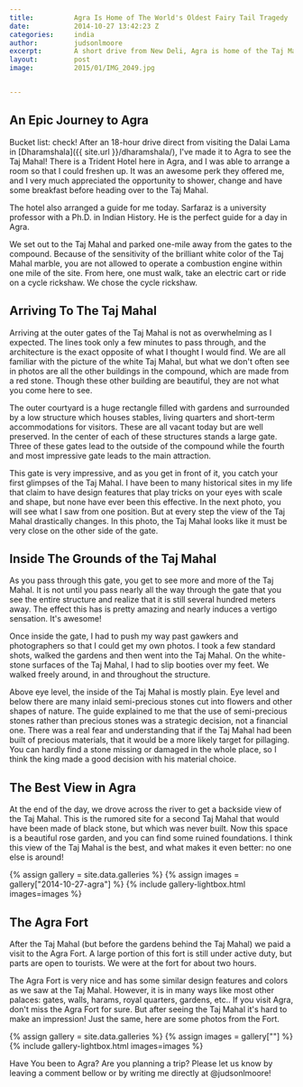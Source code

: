 ```yaml
---
title:			Agra Is Home of The World's Oldest Fairy Tail Tragedy
date:			2014-10-27 13:42:23 Z
categories:		india
author:			judsonlmoore
excerpt:		A short drive from New Deli, Agra is home of the Taj Mahal, the tomb which has stood as the world's greatest testament of love and loss.
layout:			post
image:			2015/01/IMG_2049.jpg


---
```


## An Epic Journey to Agra

Bucket list: check! After an 18-hour drive direct from visiting the Dalai Lama in [Dharamshala]({{ site.url }}/dharamshala/), I've made it to Agra to see the Taj Mahal! There is a Trident Hotel here in Agra, and I was able to arrange a room so that I could freshen up. It was an awesome perk they offered me, and I very much appreciated the opportunity to shower, change and have some breakfast before heading over to the Taj Mahal.

The hotel also arranged a guide for me today. Sarfaraz is a university professor with a Ph.D. in Indian History. He is the perfect guide for a day in Agra.

We set out to the Taj Mahal and parked one-mile away from the gates to the compound. Because of the sensitivity of the brilliant white color of the Taj Mahal marble, you are not allowed to operate a combustion engine within one mile of the site. From here, one must walk, take an electric cart or ride on a cycle rickshaw. We chose the cycle rickshaw.

## Arriving To The Taj Mahal

Arriving at the outer gates of the Taj Mahal is not as overwhelming as I expected. The lines took only a few minutes to pass through, and the architecture is the exact opposite of what I thought I would find. We are all familiar with the picture of the white Taj Mahal, but what we don't often see in photos are all the other buildings in the compound, which are made from a red stone. Though these other building are beautiful, they are not what you come here to see.

The outer courtyard is a huge rectangle filled with gardens and surrounded by a low structure which houses stables, living quarters and short-term accommodations for visitors. These are all vacant today but are well preserved. In the center of each of these structures stands a large gate. Three of these gates lead to the outside of the compound while the fourth and most impressive gate leads to the main attraction.

This gate is very impressive, and as you get in front of it, you catch your first glimpses of the Taj Mahal. I have been to many historical sites in my life that claim to have design features that play tricks on your eyes with scale and shape, but none have ever been this effective. In the next photo, you will see what I saw from one position. But at every step the view of the Taj Mahal drastically changes. In this photo, the Taj Mahal looks like it must be very close on the other side of the gate.

## Inside The Grounds of the Taj Mahal

As you pass through this gate, you get to see more and more of the Taj Mahal. It is not until you pass nearly all the way through the gate that you see the entire structure and realize that it is still several hundred meters away. The effect this has is pretty amazing and nearly induces a vertigo sensation. It's awesome!

Once inside the gate, I had to push my way past gawkers and photographers so that I could get my own photos. I took a few standard shots, walked the gardens and then went into the Taj Mahal. On the white-stone surfaces of the Taj Mahal, I had to slip booties over my feet. We walked freely around, in and throughout the structure.

Above eye level, the inside of the Taj Mahal is mostly plain. Eye level and below there are many inlaid semi-precious stones cut into flowers and other shapes of nature. The guide explained to me that the use of semi-precious stones rather than precious stones was a strategic decision, not a financial one. There was a real fear and understanding that if the Taj Mahal had been built of precious materials, that it would be a more likely target for pillaging. You can hardly find a stone missing or damaged in the whole place, so I think the king made a good decision with his material choice.

## The Best View in Agra

At the end of the day, we drove across the river to get a backside view of the Taj Mahal. This is the rumored site for a second Taj Mahal that would have been made of black stone, but which was never built. Now this space is a beautiful rose garden, and you can find some ruined foundations. I think this view of the Taj Mahal is the best, and what makes it even better: no one else is around!

{% assign gallery = site.data.galleries %}
{% assign images = gallery["2014-10-27-agra"] %}
{% include gallery-lightbox.html images=images %}

## The Agra Fort

After the Taj Mahal (but before the gardens behind the Taj Mahal) we paid a visit to the Agra Fort. A large portion of this fort is still under active duty, but parts are open to tourists. We were at the fort for about two hours.

The Agra Fort is very nice and has some similar design features and colors as we saw at the Taj Mahal. However, it is in many ways like most other palaces: gates, walls, harams, royal quarters, gardens, etc.. If you visit Agra, don't miss the Agra Fort for sure. But after seeing the Taj Mahal it's hard to make an impression! Just the same, here are some photos from the Fort.

{% assign gallery = site.data.galleries %}
{% assign images = gallery[""] %}
{% include gallery-lightbox.html images=images %}

Have You been to Agra? Are you planning a trip? Please let us know by leaving a comment bellow or by writing me directly at @judsonlmoore!
